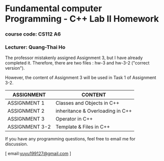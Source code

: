 # Fundamental computer Programming - C++ Lab II Homework
### course code: CS112 A6
### Lecturer: Quang-Thai Ho

The professor mistakenly assigned Assignment 3, but I have already completed it. Therefore, there are two files : hw-3 and hw-3-2 ("correct version").

However, the content of Assignment 3 will be used in Task 1 of Assignment 3-2.

|ASSIGNMENT|CONTENT|
|----------|-------|
|ASSIGNMENT 1|Classes and Objects in C++|
|ASSIGNMENT 2|inheritance & Overloading in C++|
|ASSIGNMENT 3|Operator in C++|
|ASSIGNMENT 3-2|Template & Files in C++|

If you have any programming questions, feel free to email me for discussion.

[ email:yuyu199127@gmail.com ]
